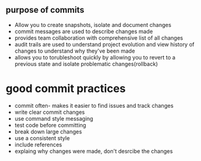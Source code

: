 ## purpose of commits

- Allow you to create snapshots, isolate and document changes
- commit messages are used to describe changes made
- provides team collaboration with comprehensive list of all changes
- audit trails are used to understand project evolution and view history of changes to understand why they've been made
- allows you to torubleshoot quickly by allowing you to revert to a previous state and isolate problematic changes(rollback)

# good commit practices

- commit often- makes it easier to find issues and track changes
- write clear commit changes
- use command style messaging
- test code before committing
- break down large changes
- use a consistent style
- include references
- explaing why changes were made, don't desrcibe the changes